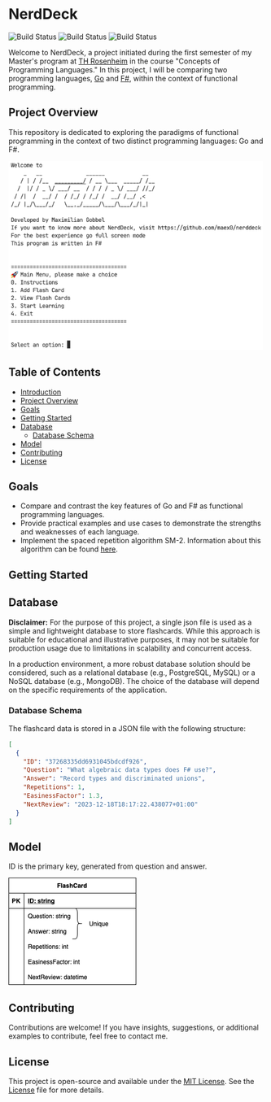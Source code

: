 # NerdDeck

![Build Status](https://github.com/maex0/nerddeck/actions/workflows/dotnet.yml/badge.svg)
![Build Status](https://github.com/maex0/nerddeck/actions/workflows/go.yml/badge.svg)
![Build Status](https://github.com/maex0/nerddeck/actions/workflows/latex.yml/badge.svg)

Welcome to NerdDeck, a project initiated during the first semester of my Master's program at [TH Rosenheim](https://www.th-rosenheim.de) in the course "Concepts of Programming Languages." In this project, I will be comparing two programming languages, [Go](https://go.dev) and [F#](https://dotnet.microsoft.com/languages/fsharp), within the context of functional programming.

## Project Overview

This repository is dedicated to exploring the paradigms of functional programming in the context of two distinct programming languages: Go and F#.

<img src="ScreenshotNerdDeck.png" alt="ScreenshotNerdDeck" width="500"/>

## Table of Contents

- [Introduction](#nerddeck)
- [Project Overview](#project-overview)
- [Goals](#goals)
- [Getting Started](#getting-started)
- [Database](#database)
  - [Database Schema](#database-schema)
- [Model](#Model)
- [Contributing](#contributing)
- [License](#license)

## Goals

- Compare and contrast the key features of Go and F# as functional programming languages.
- Provide practical examples and use cases to demonstrate the strengths and weaknesses of each language.
- Implement the spaced repetition algorithm SM-2. Information about this algorithm can be found [here](https://www.supermemo.com/en/blog/application-of-a-computer-to-improve-the-results-obtained-in-working-with-the-supermemo-method).

## Getting Started

## Database

**Disclaimer:** For the purpose of this project, a single json file is used as a simple and lightweight database to store flashcards. While this approach is suitable for educational and illustrative purposes, it may not be suitable for production usage due to limitations in scalability and concurrent access.

In a production environment, a more robust database solution should be considered, such as a relational database (e.g., PostgreSQL, MySQL) or a NoSQL database (e.g., MongoDB). The choice of the database will depend on the specific requirements of the application.

### Database Schema

The flashcard data is stored in a JSON file with the following structure:

```json
[
  {
    "ID": "37268335dd6931045bdcdf926",
    "Question": "What algebraic data types does F# use?",
    "Answer": "Record types and discriminated unions",
    "Repetitions": 1,
    "EasinessFactor": 1.3,
    "NextReview": "2023-12-18T18:17:22.438077+01:00"
  }
]
```

## Model

ID is the primary key, generated from question and answer.

![Nerddeck model](NerddeckModel.png)

## Contributing

Contributions are welcome! If you have insights, suggestions, or additional examples to contribute, feel free to contact me.

## License

This project is open-source and available under the [MIT License](LICENSE). See the [License](LICENSE) file for more details.

